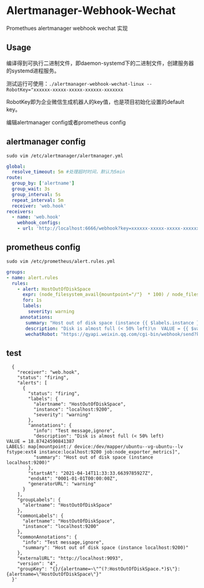 # Alertmanager-Webhook-Wechat

Promethues alertmanager webhook wechat 实现

## Usage
编译得到可执行二进制文件，即daemon-systemd下的二进制文件，创建服务器的systemd进程服务。

测试运行可使用：```./alertmanager-webhook-wechat-linux --RobotKey="xxxxxx-xxxxx-xxxxx-xxxxxx-xxxxxxx```

RobotKey即为企业微信生成机器人的key值，也是项目初始化设置的default key。

编辑alertmanager config或者prometheus config

## alertmanager config
```shell
sudo vim /etc/alertmanager/alertmanager.yml
```
```yaml 
global:
  resolve_timeout: 5m #处理超时时间，默认为5min
route:
  group_by: ['alertname']
  group_wait: 3s
  group_interval: 5s
  repeat_interval: 5m
  receiver: 'web.hook'
receivers:
  - name: 'web.hook'
    webhook_configs:
    - url: 'http://localhost:6666/webhook?key=xxxxxx-xxxxx-xxxxx-xxxxxx-xxxxxxx'
```

## prometheus config
```shell
sudo vim /etc/prometheus/alert.rules.yml
```
```yaml
groups:
- name: alert.rules
  rules:
    - alert: HostOutOfDiskSpace
      expr: (node_filesystem_avail{mountpoint="/"}  * 100) / node_filesystem_size{mountpoint="/"} < 50
      for: 1s
      labels:
        severity: warning
     annotations:
       summary: "Host out of disk space (instance {{ $labels.instance }})"
       description: "Disk is almost full (< 50% left)\n  VALUE = {{ $value }}\n  LABELS: {{ $labels }}"
       wechatRobot: "https://qyapi.weixin.qq.com/cgi-bin/webhook/send?key=9a81393c-a141-4920-9e19-169a445db908"
```

## test
```curl 'http://127.0.0.1:6666/webhook'  -H 'Content-Type: application/json'    -d '
  {
    "receiver": "web.hook",
    "status": "firing",
    "alerts": [
      {
        "status": "firing",
        "labels": {
          "alertname": "HostOutOfDiskSpace",
          "instance": "localhost:9200",
          "severity": "warning"
        },
        "annotations": {
          "info": "Test message,ignore",
          "description": "Disk is almost full (< 50% left)
VALUE = 18.87424590841387
LABELS: map[mountpoint:/ device:/dev/mapper/ubuntu--vg-ubuntu--lv fstype:ext4 instance:localhost:9200 job:node_exporter_metrics]",
          "summary": "Host out of disk space (instance localhost:9200)"
        },
        "startsAt": "2021-04-14T11:33:33.6639785927Z",
        "endsAt": "0001-01-01T00:00:00Z",
        "generatorURL": "warning"
      }
    ],
    "groupLabels": {
      "alertname": "HostOutOfDiskSpace"
    },
    "commonLabels": {
      "alertname": "HostOutOfDiskSpace",
      "instance": "localhost:9200"
    },
    "commonAnnotations": {
      "info": "Test message,ignore",
      "summary": "Host out of disk space (instance localhost:9200)"
    },
    "externalURL": "http://localhost:9093",
    "version": "4",
    "groupKey": "{}/{alertname=~\"^(?:HostOutOfDiskSpace.*)$\"}:{alertname=\"HostOutOfDiskSpace\"}"
  }'
```
